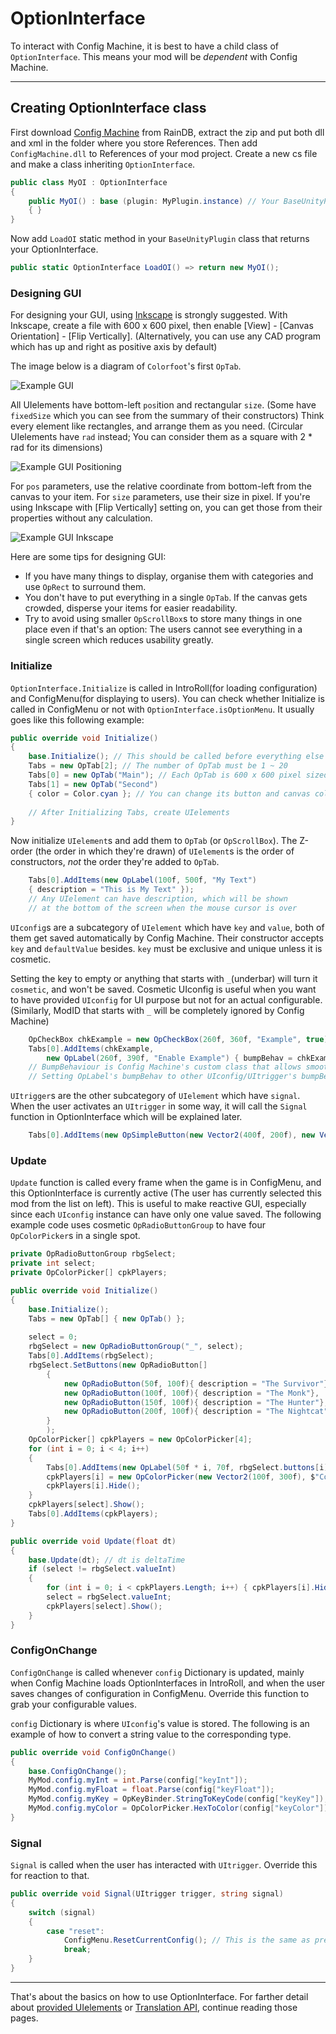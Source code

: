 # OptionInterface

To interact with Config Machine, it is best to have a child class of `OptionInterface`.
This means your mod will be *dependent* with Config Machine.

---
## Creating OptionInterface class

First download [Config Machine](https://drive.google.com/file/d/1NIE8conaoI1OOHevi4K9tvOG4v-NIfYf/view) from RainDB,
extract the zip and put both dll and xml in the folder where you store References.
Then add `ConfigMachine.dll` to References of your mod project.
Create a new cs file and make a class inheriting `OptionInterface`.

```c#
public class MyOI : OptionInterface
{
    public MyOI() : base (plugin: MyPlugin.instance) // Your BaseUnityPlugin instance
    { }
}
```

Now add `LoadOI` static method in your `BaseUnityPlugin` class that returns your OptionInterface.

```c#
public static OptionInterface LoadOI() => return new MyOI();
```

### Designing GUI

For designing your GUI, using [Inkscape](https://inkscape.org/) is strongly suggested.
With Inkscape, create a file with 600 x 600 pixel, then enable [View] - [Canvas Orientation] - [Flip Vertically].
(Alternatively, you can use any CAD program which has up and right as positive axis by default)

The image below is a diagram of `Colorfoot`'s first `OpTab`.

![Example GUI](../../../assets/configmachine/Colorfoot-GUI.png)

All UIelements have bottom-left `pos`ition and rectangular `size`.
(Some have `fixedSize` which you can see from the summary of their constructors)
Think every element like rectangles, and arrange them as you need.
(Circular UIelements have `rad` instead; You can consider them as a square with 2 * rad for its dimensions)

![Example GUI Positioning](../../../assets/configmachine/Colorfoot-GUI0.png)

For `pos` parameters, use the relative coordinate from bottom-left from the canvas to your item.
For `size` parameters, use their size in pixel.
If you're using Inkscape with [Flip Vertically] setting on, you can get those from their properties without any calculation.

![Example GUI Inkscape](../../../assets/configmachine/Colorfoot-Inkscape.png)

Here are some tips for designing GUI:
- If you have many things to display, organise them with categories and use `OpRect` to surround them.
- You don't have to put everything in a single `OpTab`. If the canvas gets crowded, disperse your items for easier readability.
- Try to avoid using smaller `OpScrollBox`s to store many things in one place even if that's an option: The users cannot see everything in a single screen which reduces usability greatly.

### Initialize

`OptionInterface.Initialize` is called in IntroRoll(for loading configuration) and ConfigMenu(for displaying to users).
You can check whether Initialize is called in ConfigMenu or not with `OptionInterface.isOptionMenu`.
It usually goes like this following example:

```c#
public override void Initialize()
{
    base.Initialize(); // This should be called before everything else
    Tabs = new OpTab[2]; // The number of OpTab must be 1 ~ 20
    Tabs[0] = new OpTab("Main"); // Each OpTab is 600 x 600 pixel sized canvas
    Tabs[1] = new OpTab("Second")
    { color = Color.cyan }; // You can change its button and canvas colour too
    
    // After Initializing Tabs, create UIelements
}
```

Now initialize `UIelement`s and add them to `OpTab` (or `OpScrollBox`).
The Z-order (the order in which they're drawn) of `UIelement`s is the order of constructors, *not* the order they're added to `OpTab`.

```c#
    Tabs[0].AddItems(new OpLabel(100f, 500f, "My Text")
    { description = "This is My Text" });
    // Any UIelement can have description, which will be shown
    // at the bottom of the screen when the mouse cursor is over
```

`UIconfig`s are a subcategory of `UIelement` which have `key` and `value`, both of them get saved automatically by Config Machine.
Their constructor accepts `key` and `defaultValue` besides.
`key` must be exclusive and unique unless it is cosmetic.

Setting the key to empty or anything that starts with `_`(underbar) will turn it `cosmetic`, and won't be saved.
Cosmetic UIconfig is useful when you want to have provided `UIconfig` for UI purpose but not for an actual configurable.
(Similarly, ModID that starts with `_` will be completely ignored by Config Machine)

```c#
    OpCheckBox chkExample = new OpCheckBox(260f, 360f, "Example", true);
    Tabs[0].AddItems(chkExample,
        new OpLabel(260f, 390f, "Enable Example") { bumpBehav = chkExample.bumpBehav });
    // BumpBehaviour is Config Machine's custom class that allows smoothly animated reaction with the input
    // Setting OpLabel's bumpBehav to other UIconfig/UItrigger's bumpBehav allows it to highlight with that element
```

`UItrigger`s are the other subcategory of `UIelement` which have `signal`.
When the user activates an `UItrigger` in some way, it will call the `Signal` function in OptionInterface which will be explained later.

```c#
    Tabs[0].AddItems(new OpSimpleButton(new Vector2(400f, 200f), new Vector2(100f, 24f), "press", "Press Me"));
```

### Update

`Update` function is called every frame when the game is in ConfigMenu, and this OptionInterface is currently active
(The user has currently selected this mod from the list on left).
This is useful to make reactive GUI, especially since each `UIconfig` instance can have only one value saved.
The following example code uses cosmetic `OpRadioButtonGroup` to have four `OpColorPicker`s in a single spot.

```c#
private OpRadioButtonGroup rbgSelect;
private int select;
private OpColorPicker[] cpkPlayers;

public override void Initialize()
{
    base.Initialize();
    Tabs = new OpTab[] { new OpTab() };
    
    select = 0;
    rbgSelect = new OpRadioButtonGroup("_", select);
    Tabs[0].AddItems(rbgSelect);
    rbgSelect.SetButtons(new OpRadioButton[]
        {
            new OpRadioButton(50f, 100f){ description = "The Survivor"},
            new OpRadioButton(100f, 100f){ description = "The Monk"},
            new OpRadioButton(150f, 100f){ description = "The Hunter"},
            new OpRadioButton(200f, 100f){ description = "The Nightcat"}
        }
        ); 
    OpColorPicker[] cpkPlayers = new OpColorPicker[4];
    for (int i = 0; i < 4; i++)
    {
        Tabs[0].AddItems(new OpLabel(50f * i, 70f, rbgSelect.buttons[i].description) { bumpBehav = rbgSelect.buttons[i].bumpBehav });
        cpkPlayers[i] = new OpColorPicker(new Vector2(100f, 300f), $"Color{i}", "FFFFFF");
        cpkPlayers[i].Hide();
    }
    cpkPlayers[select].Show();
    Tabs[0].AddItems(cpkPlayers);
}

public override void Update(float dt)
{
    base.Update(dt); // dt is deltaTime
    if (select != rbgSelect.valueInt)
    {
        for (int i = 0; i < cpkPlayers.Length; i++) { cpkPlayers[i].Hide(); }
        select = rbgSelect.valueInt;
        cpkPlayers[select].Show();
    }
}
```

### ConfigOnChange

`ConfigOnChange` is called whenever `config` Dictionary is updated,
mainly when Config Machine loads OptionInterfaces in IntroRoll,
and when the user saves changes of configuration in ConfigMenu.
Override this function to grab your configurable values.

`config` Dictionary is where `UIconfig`'s value is stored.
The following is an example of how to convert a string value to the corresponding type.

```c#
public override void ConfigOnChange()
{
    base.ConfigOnChange();
    MyMod.config.myInt = int.Parse(config["keyInt"]);
    MyMod.config.myFloat = float.Parse(config["keyFloat"]);
    MyMod.config.myKey = OpKeyBinder.StringToKeyCode(config["keyKey"]);
    MyMod.config.myColor = OpColorPicker.HexToColor(config["keyColor"]);
}
```

### Signal

`Signal` is called when the user has interacted with `UItrigger`.
Override this for reaction to that.

```c#
public override void Signal(UItrigger trigger, string signal)
{
    switch (signal)
    {
        case "reset":
            ConfigMenu.ResetCurrentConfig(); // This is the same as pressing Reset Config Button.
            break;
    }
}
```

---

That's about the basics on how to use OptionInterface.
For farther detail about [provided UIelements](Provided-UIelements.html) or [Translation API](Translation-Support.html), continue reading those pages.

